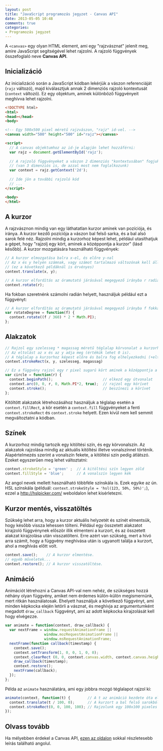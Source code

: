 ```yaml
---
layout: post
title: "JavaScript programozás jegyzet - Canvas API"
date: 2013-05-05 10:48
comments: true
categories: 
- Programozás jegyzet
---
```


A `<canvas>` egy olyan HTML element, ami egy "rajzvásznat" jelenít meg, amire JavaScript segítségével lehet rajzolni. A rajzoló függvények összefoglaló neve **Canvas API**.

Inicializáció
-------------

Az inicializáció során a JavaScript kódban lekérjük a vászon referenciáját (`rajz` változó), majd kiválasztjuk annak 2 dimenziós rajzoló kontextusát (`context` változó). Ez egy objektum, aminek különböző függvényeit meghívva lehet rajzolni.

```html
<!DOCTYPE html>
<html>
<head></head>
<body>

<!-- Egy 500x500 pixel méretű rajzvászon, "rajz" id-vel. -->
<canvas width="500" height="500" id="rajz"></canvas>

<script>
  // A canvas objektumhoz az id-je alapján lehet hozzáférni:
  var rajz = document.getElementById('rajz');
  
  // A rajzoló függvényeket a vászon 2 dimenziós "kontextusában" fogjuk használni
  // (van 3 dimenziós is, de azzal most nem foglalkozunk)
  var context = rajz.getContext('2d');
  
  // Ide jön a további rajzoló kód
  // ...
</script>

<body>
</html>
```

A kurzor
--------

A rajzvásznon mindig van egy láthatatlan kurzor aminek van pozíciója, és iránya. A kurzor kezdő pozíciója a vászon bal felső sarka, és a bal alsó sarok felé néz. Rajzolni mindig a kurzorhoz képest lehet, például utasíthatjuk a gépet, hogy "rajzolj egy kört, aminek a középpontja a kurzor" (lásd később). A kurzor mozgatására használható függvények:

```javascript
// A kurzor elmozgatása balra x-el, és előre y-nal
// Az x és y helyén számnak, vagy számot tartalmazó változónak kell állnia!
// (ez a következő példáknál is érvényes)
context.translate(x, y);

// A kurzor elfordítás az óramutató járásával megegyező irányba r radiánnal
context.rotate(r);
```

Ha fokban szeretnénk számolni radián helyett, használjuk például ezt a függvényt:
```javascript
// A kurzor elfordítás az óramutató járásával megegyező irányba f fokkal
var rotateDegree = function(f) {
  context.rotate((f / 360) * 2 * Math.PI);
};
```

Alakzatok
---------

```javascript
// Rajzol egy szelesseg * magassag méretű téglalap körvonalat a kurzorhoz képest eltolva.
// Az eltolást az x és az y adja meg (értékük lehet 0 is).
// A téglalap a kurzorhoz képest előre és balra fog elhelyezkedni (+eltolás).
context.strokeRect(x, y, szelesseg, magassag)

// Ez a függvény rajzol egy r pixel sugarú kört aminek a középpontja a kurzor
var circle = function(r) {
  context.beginPath();                       // elkezd egy útvonalat
  context.arc(0, 0, r, 0, Math.PI*2, true);  // rajzol egy körívet
  context.stroke();                          // beszínezi a körívet
};
```

Kitöltött alakzatok létrehozásához használjuk a téglalap esetén a `context.fillRect`, a kör esetén a `context.fill` függvényeket a fenti `context.strokeRect` és `context.stroke` helyett. Ezen kívül nem kell semmit megváltoztatni a kódban.

Színek
------

A kurzorhoz mindig tartozik egy kitöltési szín, és egy körvonalszín. Az alakzatok rajzolása mindig az aktuális kitöltési illetve vonalszínnel történik. Alapértelmezés szerint a vonalszín fekete, a kitöltési szín pedig átlátszó. Ezeket egyszerűen meg lehet változtatni:

```javascript
context.strokeStyle = 'green' ;  // A kitöltési szín legyen zöld
context.fillStyle = 'blue';      // A vonalszín legyen kék
```

Az angol nevek mellett használható többféle színskála is. Ezek egyike az ún. HSL színskála (példuál: `context.strokeStyle = 'hsl(123, 50%, 50%)';`), ezzel a http://hslpicker.com/ weboldalon lehet kisérletezni.

Kurzor mentés, visszatöltés
---------------------------

Szükség lehet arra, hogy a kurzor aktuális helyzetét és színét elmentsük, hogy később vissza lehessen tölteni. Például egy összetett alakzatot kirajzoló függvénynek először illik elmenteni a kurzort, és az összetett alakzat kirajzolása után visszatölteni. Erre azért van szükség, mert a hívó arra számít, hogy a függvény meghívása után is ugyanott találja a kurzort, ahol a meghívás előtt volt.

```javascript
context.save();    // A kurzor elmentése.
// egyéb műveletek...
context.restore(); // A kurzor visszatöltése.
```

Animáció
--------

Animációt létrehozni a Canvas API-val nem nehéz, de szükséges hozzá néhány olyan függvény, amiket nem érdemes külön-külön megismernünk, mert ritkán használatosak. Ehelyett használjuk a következő függvényt, ami minden képkocka elején letörli a vásznat, és meghívja az argumentumként megadott `draw_callback` függvényt, ami az adott képkocka kirajzolását kell hogy elvégezze.

```javascript
var animate = function(context, draw_callback) {
  var nextFrame = window.requestAnimationFrame ||
                  window.mozRequestAnimationFrame ||
                  window.msRequestAnimationFrame;
  nextFrame(function callback(timestamp) {
    context.save();
    context.setTransform(1, 0, 0, 1, 0, 0);
    context.clearRect (0, 0, context.canvas.width, context.canvas.height);
    draw_callback(timestamp);
    context.restore();
    nextFrame(callback);
  });
};
```

Példa az `animate` használatára, ami egy jobbra mozgó téglalapot rajzol ki:

```javascript
animate(context, function(t) {        // A t az animáció kezdete óta eltelt idő (ms-ben).
  context.translate(t / 100, 0);      // A kurzort a bal felső sarokból balra mozgatjuk.
  context.strokeRect(0, 0, 100, 100); // Rajzolunk egy 100x100 pixeles téglalapot.
});
```

Olvass tovább
-------------

Ha mélyebben érdekel a Canvas API, [ezen az oldalon](https://developer.mozilla.org/en-US/docs/HTML/Canvas/Tutorial) sokkal részletesebb leírás található angolul.

